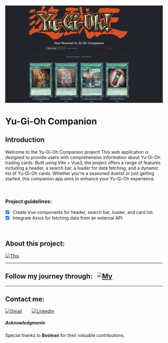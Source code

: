 ![Example Image](../vite-yu-gi-oh/src/img/Finished%20proj.png)

# Yu-Gi-Oh Companion

## Introduction
Welcome to the Yu-Gi-Oh Companion project! 
This web application is designed to provide users with comprehensive information about Yu-Gi-Oh trading cards. Built using Vite + Vue3, the project offers a range of features including a header, a search bar, a loader for data fetching, and a dynamic list of Yu-Gi-Oh cards. Whether you're a seasoned duelist or just getting started, this companion app aims to enhance your Yu-Gi-Oh experience.

<br>

### Project guidelines:

- [x]   Create Vue components for header, search bar, loader, and card list.
- [x]   Integrate Axios for fetching data from an external API. 

<br>

## About this project: 
[![This](https://img.shields.io/badge/This-Project-d75530?labelColor=98a2ec&style=plastic&logo=github&logoColor=black&link=https://github.com/Matteosala97)](https://github.com/MatteoSala97/vite-yu-gi-oh/tree/main/vite-yu-gi-oh)
</div>

---

## Follow my journey through: &nbsp; [![My](https://img.shields.io/badge/My-Github-cyan?labelColor=blue&style=plastic&logo=github&logoColor=black&link=https://github.com/Matteosala97)](https://github.com/Matteosala97) 

---

## Contact me:
[![Gmail](https://img.shields.io/badge/Gmail-EA4335.svg?style=plastic&logo=Gmail&logoColor=white)](mailto:matteo111997@gmail.com)&nbsp;&nbsp;&nbsp;&nbsp;&nbsp;&nbsp;&nbsp; [![Linkedin](https://img.shields.io/badge/LinkedIn-0A66C2.svg?style=plastic&logo=LinkedIn&logoColor=white)](https://www.linkedin.com/in/matteo-sala-5506a1132/)


##### Acknowledgments
 Special thanks to **Boolean** for their valuable contributions.